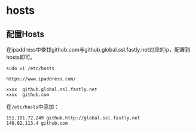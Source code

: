 # hosts

## 配置Hosts

在ipaddress中查找github.com与github.global.ssl.fastly.net对应的ip，配置到hosts即可。

```shell
sudo vi /etc/hosts
```

```
https://www.ipaddress.com/
```

```
xxxx  github.global.ssl.fastly.net
xxxx  github.com
```

在`/etc/hosts`中添加：

```
151.101.72.249 github.http://global.ssl.fastly.net
140.82.113.4 github.com
```

 

